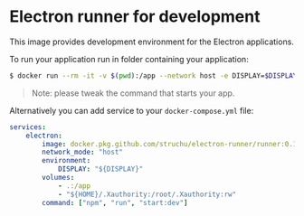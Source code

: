 # Electron runner for development

This image provides development environment for the Electron
applications.

To run your application run in folder containing your application:

```bash
$ docker run --rm -it -v $(pwd):/app --network host -e DISPLAY=$DISPLAY -e "${HOME}/.Xauthority:/root/.Xauthority:rw" docker.pkg.github.com/struchu/electron-runner/runner:0.1.0 npm run start:dev
```

> Note: please tweak the command that starts your app.

Alternatively you can add service to your `docker-compose.yml` file:

```yml
services:
    electron:
        image: docker.pkg.github.com/struchu/electron-runner/runner:0.1.0
        network_mode: "host"
        environment:
            DISPLAY: "${DISPLAY}"
        volumes:
            - .:/app
            - "${HOME}/.Xauthority:/root/.Xauthority:rw"
        command: ["npm", "run", "start:dev"]
```


